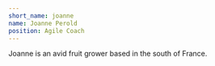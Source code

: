 ```yaml
---
short_name: joanne
name: Joanne Perold
position: Agile Coach
---
```

Joanne is an avid fruit grower based in the south of France.